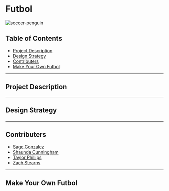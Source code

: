 # Futbol
<img src="https://i.ibb.co/cYPFJm0/soccer-penguin.gif" alt="soccer-penguin">

## Table of Contents
- [Project Description](#project-description)
- [Design Strategy](#design-strategy)
- [Contributers](#contributers)
- [Make Your Own Futbol](#make-your-own-futbol)

***
## Project Description

***
## Design Strategy

###
***
## Contributers
- [Sage Gonzalez](https://github.com/SageOfCode)
- [Shaunda Cunningham](https://github.com/smcunning)
- [Taylor Phillips](https://github.com/taphill)
- [Zach Stearns](https://github.com/Stearnzy)

***
## Make Your Own Futbol
